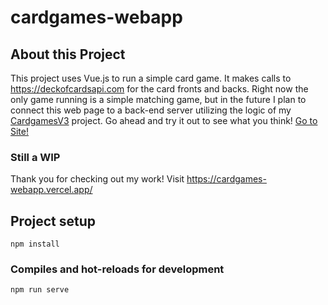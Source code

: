 # cardgames-webapp

## About this Project
This project uses Vue.js to run a simple card game. It makes calls to https://deckofcardsapi.com for the card fronts and backs. Right now the only game running is a simple matching game, but in the future I plan to connect this web page to a back-end server utilizing the logic of my [CardgamesV3](https://github.com/seth-aker/Cardgames_v3) project. Go ahead and try it out to see what you think! [Go to Site!](https://cardgames-webapp.vercel.app/)

### Still a WIP
Thank you for checking out my work! Visit https://cardgames-webapp.vercel.app/


## Project setup
```
npm install
```

### Compiles and hot-reloads for development
```
npm run serve
```


